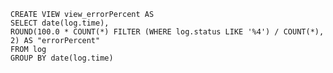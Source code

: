 












    CREATE VIEW view_errorPercent AS
    SELECT date(log.time),
    ROUND(100.0 * COUNT(*) FILTER (WHERE log.status LIKE '%4') / COUNT(*), 2) AS "errorPercent"
    FROM log
    GROUP BY date(log.time)
